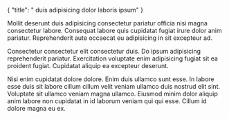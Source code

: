 {
  "title": " duis adipisicing dolor laboris ipsum"
}

Mollit deserunt duis adipisicing consectetur pariatur officia nisi magna consectetur labore. Consequat labore quis cupidatat fugiat irure dolor anim pariatur. Reprehenderit aute occaecat eu adipisicing in sit excepteur ad.

Consectetur consectetur elit consectetur duis. Do ipsum adipisicing reprehenderit pariatur. Exercitation voluptate enim adipisicing fugiat sit ea proident fugiat. Cupidatat aliquip ea excepteur deserunt.

Nisi enim cupidatat dolore dolore. Enim duis ullamco sunt esse. In labore esse duis sit labore cillum cillum velit veniam ullamco duis nostrud elit sint. Voluptate sit ullamco veniam magna ullamco. Eiusmod minim dolor aliquip anim labore non cupidatat in id laborum veniam qui qui esse. Cillum id dolore magna eu ex.